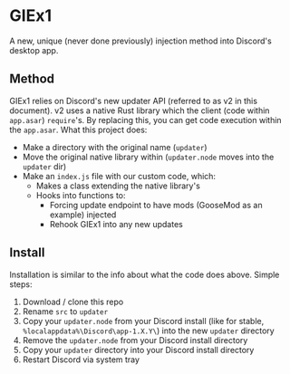 # GIEx1
A new, unique (never done previously) injection method into Discord's desktop app.

## Method
GIEx1 relies on Discord's new updater API (referred to as v2 in this document). v2 uses a native Rust library which the client (code within `app.asar`) `require`'s. By replacing this, you can get code execution within the `app.asar`. What this project does:
 - Make a directory with the original name (`updater`)
 - Move the original native library within (`updater.node` moves into the `updater` dir)
 - Make an `index.js` file with our custom code, which:
   - Makes a class extending the native library's
   - Hooks into functions to:
     - Forcing update endpoint to have mods (GooseMod as an example) injected
     - Rehook GIEx1 into any new updates

## Install
Installation is similar to the info about what the code does above. Simple steps:
1. Download / clone this repo
2. Rename `src` to `updater`
3. Copy your `updater.node` from your Discord install (like for stable, `%localappdata%\Discord\app-1.X.Y\`) into the new `updater` directory
4. Remove the `updater.node` from your Discord install directory
5. Copy your `updater` directory into your Discord install directory
6. Restart Discord via system tray
